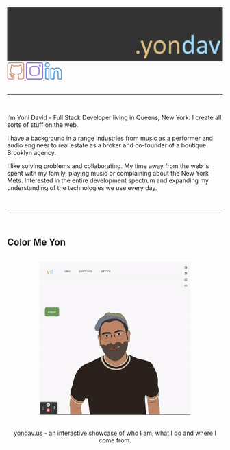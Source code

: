 <div>
  <img src='./readme/branding/banner.jpeg' alt='yondav'/>
  <a 
  href='https://github.com/yondav' target='_blank' rel='noopener noreferrer'>
    <img src='./readme/icons/github.svg' />
  </a>
  <a 
  href='https://www.instagram.com/yondav/' alt='instagram' target='_blank' rel='noopener noreferrer'>
    <img src='./readme/icons/instagram.svg' />
  </a>
  <a 
  href='https://www.linkedin.com/in/yoni-david-5965b6149' alt='linkedin' target='_blank' rel='noopener noreferrer'>
    <img src='./readme/icons/linkedin.svg' />
  </a>
</div>

<br />

---

<br/>
<p>

I’m Yoni David - Full Stack Developer living in Queens, New York. I create all sorts of stuff on the web.

</p>
<p>
I have a background in a range industries from music as a performer and audio engineer to real estate as a broker and co-founder of a boutique Brooklyn agency.
</p>
<p>
I like solving problems and collaborating. My time away from the web is spent with my family, playing music or complaining about the New York Mets. Interested in the entire development spectrum and expanding my understanding of the technologies we use every day.
</p>
<br />

---

<br />

## Color Me Yon

<br/>
<div align='center'>
  <img src='./readme/gifs/coloring_book.gif' alt='coloring book' width='70%'>
</br>
</br>
<p>
<a 
  href='https://www.yondav.us/' target='_blank' rel='noopener noreferrer'>
  yondav.us
  </a>
  - an interactive showcase of who I am, what I do and where I come from.
</p>
</div>

<!--
[![yondav's GitHub stats](https://github-readme-stats.vercel.app/api?username=yondav&show_icons=true&theme=onedark)](https://github.com/yondav/github-readme-stats)
title_color - Card's title color (hex color)
text_color - Body text color (hex color)
icon_color - Icons color if available (hex color)
border_color - Card's border color (hex color). (Does not apply when hide_border is enabled)
bg_color - Card's background color (hex color) or a gradient in the form of angle,start,end
hide_border - Hides the card's border (boolean)
theme - name of the theme, choose from all available themes
cache_seconds - set the cache header manually (min: 1800, max: 86400)
locale - set the language in the card (e.g. cn, de, es, etc.)
border_radius - Corner rounding on the card_

**yondav/yondav** is a ✨ _special_ ✨ repository because its `README.md` (this file) appears on your GitHub profile.

Here are some ideas to get you started:

- 🔭 I’m currently working on ...
- 🌱 I’m currently learning ...
- 👯 I’m looking to collaborate on ...
- 🤔 I’m looking for help with ...
- 💬 Ask me about ...
- 📫 How to reach me: ...
- 😄 Pronouns: ...
- ⚡ Fun fact: ...
  -->
